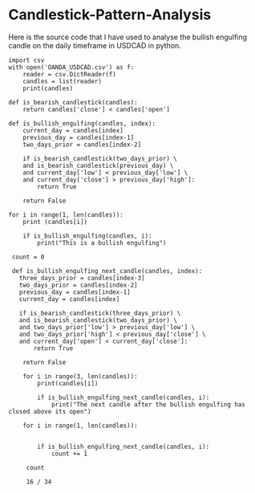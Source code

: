 # Candlestick-Pattern-Analysis
Here is the source code that I have used to analyse the bullish engulfing candle on the daily timeframe in USDCAD in python.  

    import csv
    with open('OANDA_USDCAD.csv') as f:
        reader = csv.DictReader(f)
        candles = list(reader)
        print(candles)
    
    def is_bearish_candlestick(candles):
        return candles['close'] < candles['open']
    
    def is_bullish_engulfing(candles, index):
        current_day = candles[index]
        previous_day = candles[index-1]
        two_days_prior = candles[index-2]
    
        if is_bearish_candlestick(two_days_prior) \
        and is_bearish_candlestick(previous_day) \
        and current_day['low'] < previous_day['low'] \
        and current_day['close'] > previous_day['high']:
            return True
    
        return False
    
    for i in range(1, len(candles)):
        print (candles[i])
    
        if is_bullish_engulfing(candles, i):
            print("This is a bullish engulfing")
            
     count = 0
       
     def is_bullish_engulfing_next_candle(candles, index):
       three_days_prior = candles[index-3]
       two_days_prior = candles[index-2]
       previous_day = candles[index-1]
       current_day = candles[index]
    
       if is_bearish_candlestick(three_days_prior) \
       and is_bearish_candlestick(two_days_prior) \
       and two_days_prior['low'] > previous_day['low'] \
       and two_days_prior['high'] < previous_day['close'] \
       and current_day['open'] < current_day['close']:
           return True
    
        return False
        
        for i in range(3, len(candles)):
            print(candles[i])
    
            if is_bullish_engulfing_next_candle(candles, i):
                print("The next candle after the bullish engulfing has closed above its open") 
                
        for i in range(1, len(candles)):
    
    
            if is_bullish_engulfing_next_candle(candles, i):
                count += 1

         count
    
         16 / 34

       
        
    
    
    
    
